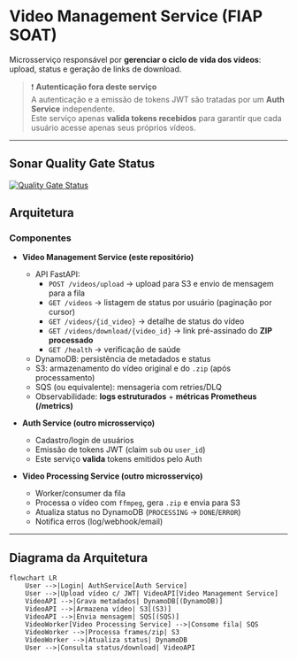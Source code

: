 # Video Management Service (FIAP SOAT)

Microsserviço responsável por **gerenciar o ciclo de vida dos vídeos**: upload, status e geração de links de download.

> ❗ **Autenticação fora deste serviço**  
> A autenticação e a emissão de tokens JWT são tratadas por um **Auth Service** independente.  
> Este serviço apenas **valida tokens recebidos** para garantir que cada usuário acesse apenas seus próprios vídeos.

---

## Sonar Quality Gate Status

[![Quality Gate Status](https://sonarcloud.io/api/project_badges/measure?project=<SEU_PROJECT_KEY>&metric=alert_status)](https://sonarcloud.io/summary/new_code?id=<SEU_PROJECT_KEY>)


## Arquitetura

### Componentes

- **Video Management Service (este repositório)**
  - API FastAPI:
    - `POST /videos/upload` → upload para S3 e envio de mensagem para a fila
    - `GET /videos` → listagem de status por usuário (paginação por cursor)
    - `GET /videos/{id_video}` → detalhe de status do vídeo
    - `GET /videos/download/{video_id}` → link pré-assinado do **ZIP processado**
    - `GET /health` → verificação de saúde
  - DynamoDB: persistência de metadados e status
  - S3: armazenamento do vídeo original e do `.zip` (após processamento)
  - SQS (ou equivalente): mensageria com retries/DLQ
  - Observabilidade: **logs estruturados** + **métricas Prometheus (/metrics)**

- **Auth Service (outro microsserviço)**
  - Cadastro/login de usuários
  - Emissão de tokens JWT (claim `sub` ou `user_id`)
  - Este serviço **valida** tokens emitidos pelo Auth

- **Video Processing Service (outro microsserviço)**
  - Worker/consumer da fila
  - Processa o vídeo com `ffmpeg`, gera `.zip` e envia para S3
  - Atualiza status no DynamoDB (`PROCESSING` → `DONE`/`ERROR`)
  - Notifica erros (log/webhook/email)

---

## Diagrama da Arquitetura

```mermaid
flowchart LR
    User -->|Login| AuthService[Auth Service]
    User -->|Upload vídeo c/ JWT| VideoAPI[Video Management Service]
    VideoAPI -->|Grava metadados| DynamoDB[(DynamoDB)]
    VideoAPI -->|Armazena vídeo| S3[(S3)]
    VideoAPI -->|Envia mensagem| SQS[(SQS)]
    VideoWorker[Video Processing Service] -->|Consome fila| SQS
    VideoWorker -->|Processa frames/zip| S3
    VideoWorker -->|Atualiza status| DynamoDB
    User -->|Consulta status/download| VideoAPI
